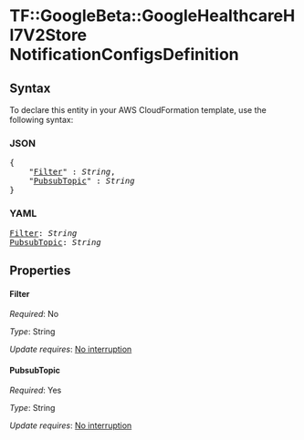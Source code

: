 # TF::GoogleBeta::GoogleHealthcareHl7V2Store NotificationConfigsDefinition

## Syntax

To declare this entity in your AWS CloudFormation template, use the following syntax:

### JSON

<pre>
{
    "<a href="#filter" title="Filter">Filter</a>" : <i>String</i>,
    "<a href="#pubsubtopic" title="PubsubTopic">PubsubTopic</a>" : <i>String</i>
}
</pre>

### YAML

<pre>
<a href="#filter" title="Filter">Filter</a>: <i>String</i>
<a href="#pubsubtopic" title="PubsubTopic">PubsubTopic</a>: <i>String</i>
</pre>

## Properties

#### Filter

_Required_: No

_Type_: String

_Update requires_: [No interruption](https://docs.aws.amazon.com/AWSCloudFormation/latest/UserGuide/using-cfn-updating-stacks-update-behaviors.html#update-no-interrupt)

#### PubsubTopic

_Required_: Yes

_Type_: String

_Update requires_: [No interruption](https://docs.aws.amazon.com/AWSCloudFormation/latest/UserGuide/using-cfn-updating-stacks-update-behaviors.html#update-no-interrupt)

